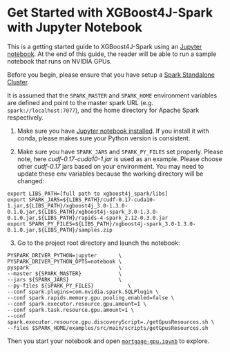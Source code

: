 Get Started with XGBoost4J-Spark with Jupyter Notebook
===================================================================
This is a getting started guide to XGBoost4J-Spark using an [Jupyter notebook](https://jupyter.org/). At the end of this guide, the reader will be able to run a sample notebook that runs on NVIDIA GPUs.

Before you begin, please ensure that you have setup a [Spark Standalone Cluster](/getting-started-guides/on-prem-cluster/standalone-python.md).

It is assumed that the `SPARK_MASTER` and `SPARK_HOME` environment variables are defined and point to the master spark URL (e.g. `spark://localhost:7077`), and the home directory for Apache Spark respectively.

1. Make sure you have [Jupyter notebook installed](https://jupyter.org/install.html). If you install it with conda, please makes sure your Python version is consistent.

2. Make sure you have `SPARK_JARS` and `SPARK_PY_FILES` set properly. Please note, here *cudf-0.17-cuda10-1.jar* is used as an example. Please choose other *cudf-0.17* jars based on your environment. You may need to update these env variables because the working directory will be changed:
  ```
  export LIBS_PATH=[full path to xgboost4j_spark/libs]
  export SPARK_JARS=${LIBS_PATH}/cudf-0.17-cuda10-1.jar,${LIBS_PATH}/xgboost4j_3.0-1.3.0-0.1.0.jar,${LIBS_PATH}/xgboost4j-spark_3.0-1.3.0-0.1.0.jar,${LIBS_PATH}/rapids-4-spark_2.12-0.3.0.jar
  export SPARK_PY_FILES=${LIBS_PATH}/xgboost4j-spark_3.0-1.3.0-0.1.0.jar,${LIBS_PATH}/samples.zip
  ```

3. Go to the project root directory and launch the notebook:
  ```
  PYSPARK_DRIVER_PYTHON=jupyter       \
  PYSPARK_DRIVER_PYTHON_OPTS=notebook \
  pyspark                             \
  --master ${SPARK_MASTER}            \
  --jars ${SPARK_JARS}                \
  --py-files ${SPARK_PY_FILES}           \
  --conf spark.plugins=com.nvidia.spark.SQLPlugin \
  --conf spark.rapids.memory.gpu.pooling.enabled=false \
  --conf spark.executor.resource.gpu.amount=1 \
  --conf spark.task.resource.gpu.amount=1 \
  --conf spark.executor.resource.gpu.discoveryScript=./getGpusResources.sh \
  --files $SPARK_HOME/examples/src/main/scripts/getGpusResources.sh
  ```

Then you start your notebook and open [`mortgage-gpu.ipynb`](/examples/notebooks/python/mortgage-gpu.ipynb) to explore.
